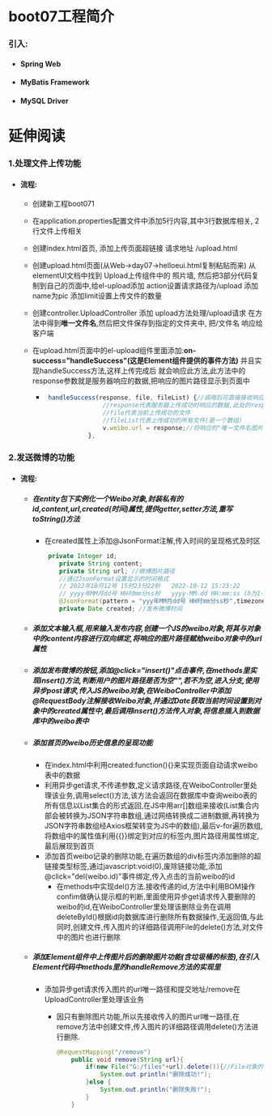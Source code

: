 # boot07工程简介
### 引入:

- #### Spring Web

- #### MyBatis Framework

- #### MySQL Driver
# 延伸阅读

### 1.处理文件上传功能

- #### 流程:

  - 创建新工程boot071

  - 在application.properties配置文件中添加5行内容,其中3行数据库相关, 2行文件上传相关

  - 创建index.html首页, 添加上传页面超链接 请求地址 /upload.html

  - 创建upload.html页面(从Web->day07->helloeui.html复制粘贴而来) 从elementUI文档中找到 Upload上传组件中的 照片墙, 然后把3部分代码复制到自己的页面中,给el-upload添加 action设置请求路径为/upload 添加name为pic 添加limit设置上传文件的数量

  - 创建controller.UploadController 添加 upload方法处理/upload请求 在方法中得到**唯一文件名**,然后把文件保存到指定的文件夹中, 把/文件名 响应给客户端

  - 在upload.html页面中的el-upload组件里面添加:**on-success="handleSuccess"(这是Element组件提供的事件方法)** 并且实现handleSuccess方法,这样上传完成后 就会响应此方法,此方法中的response参数就是服务器响应的数据,把响应的图片路径显示到页面中

    - ```javascript
       handleSuccess(response, file, fileList) {//调用后可直接接收响应过来的数据
                      //response代表服务器上传成功时响应的数据,此处的response和Axios框架发出请求的到的response不同,类似于response.data
                      //file代表当前上传成功的文件
                      //fileList代表上传成功的所有文件(是一个数组)
                      v.weibo.url = response;//将响应的"唯一文件名图片路径"添加到weibo对象中
                  },
      ```

### 2.发送微博的功能

- #### 流程:

  - ##### 在entity包下实例化一个Weibo对象,封装私有的id,content,url,created(时间)属性,提供getter,setter方法,重写toString()方法

    - 在created属性上添加@JsonFormat注解,传入时间的呈现格式及时区

      ```java
       private Integer id;
          private String content;
          private String url; //微博图片路径
          //通过JsonFormat设置显示的时间格式
          // 2022年10月12号 15时23分22秒   2022-10-12 15:23:22
          // yyyy年MM月dd号 HH时mm分ss秒   yyyy-MM-dd HH:mm:ss (h为1-12时,H为1-24时)
          @JsonFormat(pattern = "yyy年MM月dd号 HH时mm分ss秒",timezone = "GMT+8")//指定时间呈现格式和时区GMT+8东八区
          private Date created; //发布微博时间
      ```

      

  - ##### 添加文本输入框,用来输入发布内容,创建一个JS的weibo对象,将其与对象中的content内容进行双向绑定,将响应的图片路径赋给weibo对象中的url属性

  - ##### 添加发布微博的按钮,添加@click="insert()"点击事件,在methods里实现insert()方法,判断用户的图片路径是否为空"",若不为空,进入分支,使用异步post请求,传入JS的weibo对象,在WeiboController中添加@RequestBody注解接收Weibo对象,并通过Date获取当前时间设置到对象中的created属性中,最后调用insert()方法传入对象,将信息插入到数据库中的weibo表中

  - ##### 添加首页的weibo历史信息的呈现功能

    - 在index.html中利用created:function(){}来实现页面自动请求weibo表中的数据
    - 利用异步get请求,不传递参数,定义请求路径,在WeiboController里处理该业务,调用select()方法,该方法会返回在数据库中查询weibo表的所有信息以List集合的形式返回,在JS中用arr[]数组来接收(List集合内部会被转换为JSON字符串数组,通过网络转换成二进制数据,再转换为JSON字符串数组经Axios框架转变为JS中的数组),最后v-for遍历数组,将数组中的属性值利用{{}}绑定到对应的标签内,图片路径用<img>属性绑定,最后展现到首页
    - 添加首页weibo记录的删除功能,在遍历数组的div标签内添加删除的超链接类型标签,通过javascript:void(0),废除链接功能,添加@click="del(weibo.id)"事件绑定,传入点击的当前weibo的id
      - 在methods中实现del()方法.接收传递的id,方法中利用BOM操作confim做确认提示框的判断,里面使用异步get请求传入要删除的weibo的id,在WeiboController里处理该删除业务在调用deleteById()根据id向数据库进行删除所有数据操作,无返回值,与此同时,创建文件,传入图片的详细路径调用File的delete()方法,对文件中的图片也进行删除

  - ##### 添加Element组件中上传图片后的删除图片功能(含垃圾桶的标签),在引入Element代码中methods里的handleRemove方法的实现里

    - 添加异步get请求传入图片的url唯一路径和提交地址/remove在UploadController里处理该业务

      - 因只有删除图片功能,所以先接收传入的图片url唯一路径,在remove方法中创建文件,传入图片的详细路径调用delete()方法进行删除.

        ```java
        @RequestMapping("/remove")
            public void remove(String url){
                if(new File("G:/files"+url).delete()){//File对象的delete()方法,返回值boolean
                    System.out.println("删除成功!");
                }else {
                    System.out.println("删除失败!");
                }
            }
        ```

        
